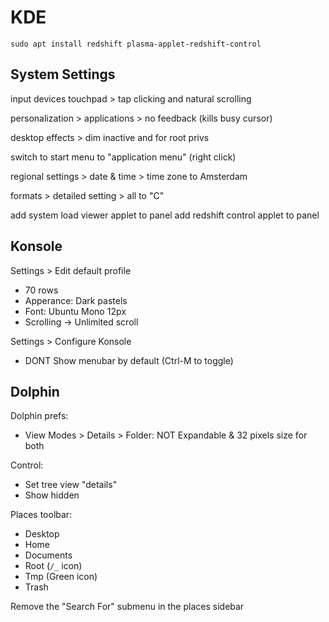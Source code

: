 # KDE

    sudo apt install redshift plasma-applet-redshift-control


## System Settings

input devices touchpad > tap clicking and natural scrolling
 
personalization > applications > no feedback (kills busy cursor)
 
desktop effects > dim inactive and for root privs
 
switch to start menu to "application menu" (right click)
 
regional settings > date & time > time zone to Amsterdam
 
formats > detailed setting > all to "C"
 
add system load viewer applet to panel
add redshift control applet to panel


## Konsole

Settings > Edit default profile
* 70 rows
* Apperance: Dark pastels
* Font: Ubuntu Mono 12px
* Scrolling -> Unlimited scroll

Settings > Configure Konsole
* DONT Show menubar by default (Ctrl-M to toggle)


## Dolphin

Dolphin prefs:
* View Modes > Details > Folder: NOT Expandable & 32 pixels size for both

Control:
* Set tree view "details"
* Show hidden

Places toolbar:
* Desktop
* Home
* Documents
* Root (`/_` icon)
* Tmp (Green icon)
* Trash

Remove the "Search For" submenu in the places sidebar
